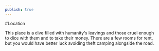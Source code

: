 ```yaml
---
publish: true
---
```


#Location 

This place is a dive filled with humanity's leavings and those cruel enough to dice with them and to take their money. There are a few rooms for rent, but you would have better luck avoiding theft camping alongside the road.